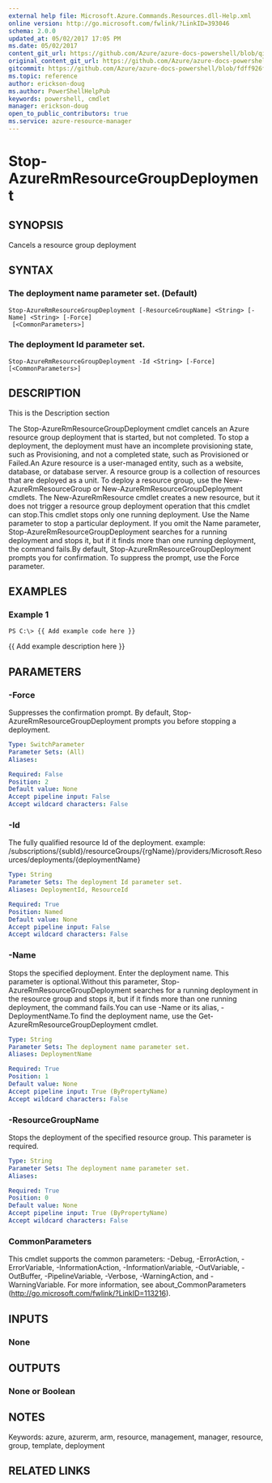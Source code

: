 ```yaml
---
external help file: Microsoft.Azure.Commands.Resources.dll-Help.xml
online version: http://go.microsoft.com/fwlink/?LinkID=393046
schema: 2.0.0
updated_at: 05/02/2017 17:05 PM
ms.date: 05/02/2017
content_git_url: https://github.com/Azure/azure-docs-powershell/blob/qinezh-conceptual/azureps-cmdlets-docs/ResourceManager/AzureRM.Resources/v1.0.4.3/Stop-AzureRmResourceGroupDeployment.md
original_content_git_url: https://github.com/Azure/azure-docs-powershell/blob/qinezh-conceptual/azureps-cmdlets-docs/ResourceManager/AzureRM.Resources/v1.0.4.3/Stop-AzureRmResourceGroupDeployment.md
gitcommit: https://github.com/Azure/azure-docs-powershell/blob/fdff926f5dd35f9020f210f87b450464ba162edc
ms.topic: reference
author: erickson-doug
ms.author: PowerShellHelpPub
keywords: powershell, cmdlet
manager: erickson-doug
open_to_public_contributors: true
ms.service: azure-resource-manager
---
```


# Stop-AzureRmResourceGroupDeployment

## SYNOPSIS
Cancels a resource group deployment

## SYNTAX

### The deployment name parameter set. (Default)
```
Stop-AzureRmResourceGroupDeployment [-ResourceGroupName] <String> [-Name] <String> [-Force]
 [<CommonParameters>]
```

### The deployment Id parameter set.
```
Stop-AzureRmResourceGroupDeployment -Id <String> [-Force] [<CommonParameters>]
```

## DESCRIPTION
This is the Description section

The Stop-AzureRmResourceGroupDeployment cmdlet cancels an Azure resource group deployment that is started, but not completed.
To stop a deployment, the deployment must have an incomplete provisioning state, such as Provisioning, and not a completed state, such as Provisioned or Failed.An Azure resource is a user-managed entity, such as a website, database, or database server.
A resource group is a collection of resources that are deployed as a unit.
To deploy a resource group, use the New-AzureRmResourceGroup or New-AzureRmResourceGroupDeployment cmdlets.
The New-AzureRmResource cmdlet creates a new resource, but it does not trigger a resource group deployment operation that this cmdlet can stop.This cmdlet stops only one running deployment.
Use the Name parameter to stop a particular deployment.
If you omit the Name parameter, Stop-AzureRmResourceGroupDeployment searches for a running deployment and stops it, but if it finds more than one running deployment, the command fails.By default, Stop-AzureRmResourceGroupDeployment prompts you for confirmation.
To suppress the prompt, use the Force parameter.

## EXAMPLES

### Example 1
```
PS C:\> {{ Add example code here }}
```

{{ Add example description here }}

## PARAMETERS

### -Force
Suppresses the confirmation prompt.
By default, Stop-AzureRmResourceGroupDeployment prompts you before stopping a deployment.

```yaml
Type: SwitchParameter
Parameter Sets: (All)
Aliases: 

Required: False
Position: 2
Default value: None
Accept pipeline input: False
Accept wildcard characters: False
```

### -Id
The fully qualified resource Id of the deployment.
example: /subscriptions/{subId}/resourceGroups/{rgName}/providers/Microsoft.Resources/deployments/{deploymentName}

```yaml
Type: String
Parameter Sets: The deployment Id parameter set.
Aliases: DeploymentId, ResourceId

Required: True
Position: Named
Default value: None
Accept pipeline input: False
Accept wildcard characters: False
```

### -Name
Stops the specified deployment.
Enter the deployment name.
This parameter is optional.Without this parameter, Stop-AzureRmResourceGroupDeployment searches for a running deployment in the resource group and stops it, but if it finds more than one running deployment, the command fails.You can use -Name or its alias, -DeploymentName.To find the deployment name, use the Get-AzureRmResourceGroupDeployment cmdlet.

```yaml
Type: String
Parameter Sets: The deployment name parameter set.
Aliases: DeploymentName

Required: True
Position: 1
Default value: None
Accept pipeline input: True (ByPropertyName)
Accept wildcard characters: False
```

### -ResourceGroupName
Stops the deployment of the specified resource group.
This parameter is required.

```yaml
Type: String
Parameter Sets: The deployment name parameter set.
Aliases: 

Required: True
Position: 0
Default value: None
Accept pipeline input: True (ByPropertyName)
Accept wildcard characters: False
```

### CommonParameters
This cmdlet supports the common parameters: -Debug, -ErrorAction, -ErrorVariable, -InformationAction, -InformationVariable, -OutVariable, -OutBuffer, -PipelineVariable, -Verbose, -WarningAction, and -WarningVariable. For more information, see about_CommonParameters (http://go.microsoft.com/fwlink/?LinkID=113216).

## INPUTS

### None

## OUTPUTS

### None or Boolean

## NOTES
Keywords: azure, azurerm, arm, resource, management, manager, resource, group, template, deployment

## RELATED LINKS

